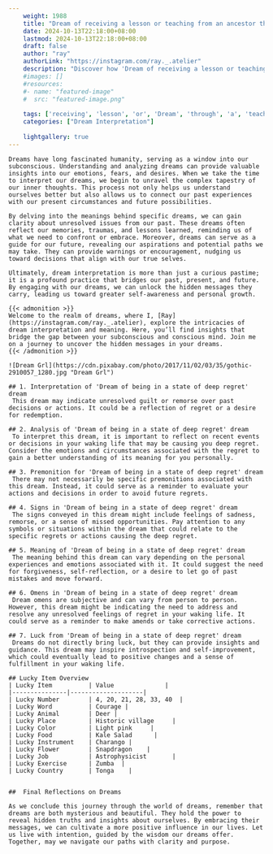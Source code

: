 ```yaml
---
    weight: 1988
    title: "Dream of receiving a lesson or teaching from an ancestor through a dream."  # Assuming 'title' column exists
    date: 2024-10-13T22:18:00+08:00
    lastmod: 2024-10-13T22:18:00+08:00
    draft: false
    author: "ray"
    authorLink: "https://instagram.com/ray._.atelier"
    description: "Discover how 'Dream of receiving a lesson or teaching from an ancestor through a dream.' can interpret your future and uncover its significant meanings in your life."
    #images: []
    #resources:
    #- name: "featured-image"
    #  src: "featured-image.png"
    
    tags: ['receiving', 'lesson', 'or', 'Dream', 'through', 'a', 'teaching', 'an', 'ancestor', 'from', 'of', 'dream.']
    categories: ["Dream Interpretation"]
    
    lightgallery: true
---
```

    
    Dreams have long fascinated humanity, serving as a window into our subconscious. Understanding and analyzing dreams can provide valuable insights into our emotions, fears, and desires. When we take the time to interpret our dreams, we begin to unravel the complex tapestry of our inner thoughts. This process not only helps us understand ourselves better but also allows us to connect our past experiences with our present circumstances and future possibilities.
    
    By delving into the meanings behind specific dreams, we can gain clarity about unresolved issues from our past. These dreams often reflect our memories, traumas, and lessons learned, reminding us of what we need to confront or embrace. Moreover, dreams can serve as a guide for our future, revealing our aspirations and potential paths we may take. They can provide warnings or encouragement, nudging us toward decisions that align with our true selves.
    
    Ultimately, dream interpretation is more than just a curious pastime; it is a profound practice that bridges our past, present, and future. By engaging with our dreams, we can unlock the hidden messages they carry, leading us toward greater self-awareness and personal growth.
    
    {{< admonition >}}
    Welcome to the realm of dreams, where I, [Ray](https://instagram.com/ray._.atelier), explore the intricacies of dream interpretation and meaning. Here, you’ll find insights that bridge the gap between your subconscious and conscious mind. Join me on a journey to uncover the hidden messages in your dreams.
    {{< /admonition >}}
    
    ![Dream Grl](https://cdn.pixabay.com/photo/2017/11/02/03/35/gothic-2910057_1280.jpg "Dream Grl")
    
    ## 1. Interpretation of 'Dream of being in a state of deep regret' dream
     This dream may indicate unresolved guilt or remorse over past decisions or actions. It could be a reflection of regret or a desire for redemption.
    
    ## 2. Analysis of 'Dream of being in a state of deep regret' dream
     To interpret this dream, it is important to reflect on recent events or decisions in your waking life that may be causing you deep regret. Consider the emotions and circumstances associated with the regret to gain a better understanding of its meaning for you personally.
    
    ## 3. Premonition for 'Dream of being in a state of deep regret' dream
     There may not necessarily be specific premonitions associated with this dream. Instead, it could serve as a reminder to evaluate your actions and decisions in order to avoid future regrets.
    
    ## 4. Signs in 'Dream of being in a state of deep regret' dream
     The signs conveyed in this dream might include feelings of sadness, remorse, or a sense of missed opportunities. Pay attention to any symbols or situations within the dream that could relate to the specific regrets or actions causing the deep regret.
    
    ## 5. Meaning of 'Dream of being in a state of deep regret' dream
     The meaning behind this dream can vary depending on the personal experiences and emotions associated with it. It could suggest the need for forgiveness, self-reflection, or a desire to let go of past mistakes and move forward.
    
    ## 6. Omens in 'Dream of being in a state of deep regret' dream
     Dream omens are subjective and can vary from person to person. However, this dream might be indicating the need to address and resolve any unresolved feelings of regret in your waking life. It could serve as a reminder to make amends or take corrective actions.
    
    ## 7. Luck from 'Dream of being in a state of deep regret' dream
     Dreams do not directly bring luck, but they can provide insights and guidance. This dream may inspire introspection and self-improvement, which could eventually lead to positive changes and a sense of fulfillment in your waking life.
    
    ## Lucky Item Overview
    | Lucky Item          | Value              |
    |---------------|--------------------|
    | Lucky Number        | 4, 20, 21, 28, 33, 40  |
    | Lucky Word          | Courage |
    | Lucky Animal        | Deer |
    | Lucky Place         | Historic village     |
    | Lucky Color         | Light pink     |
    | Lucky Food          | Kale Salad      |
    | Lucky Instrument    | Charango |
    | Lucky Flower        | Snapdragon    |
    | Lucky Job           | Astrophysicist       |
    | Lucky Exercise      | Zumba  |
    | Lucky Country       | Tonga    |
    
    
    ##  Final Reflections on Dreams
    
    As we conclude this journey through the world of dreams, remember that dreams are both mysterious and beautiful. They hold the power to reveal hidden truths and insights about ourselves. By embracing their messages, we can cultivate a more positive influence in our lives. Let us live with intention, guided by the wisdom our dreams offer. Together, may we navigate our paths with clarity and purpose.
    